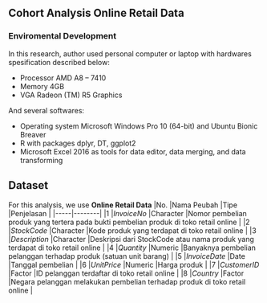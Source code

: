 ## Cohort Analysis Online Retail Data

### Enviromental Development
In this research, author used personal computer or laptop with hardwares spesification described below:
- Processor AMD A8 – 7410
- Memory 4GB
- VGA Radeon (TM) R5 Graphics  
  
And several softwares:
- Operating system Microsoft Windows Pro 10 (64-bit) and Ubuntu Bionic Breaver
- R with packages dplyr, DT, ggplot2
- Microsoft Excel 2016 as tools for data editor, data merging, and data transforming

## Dataset
For this analysis, we use **Online Retail Data**
|No.	|Nama Peubah	|Tipe	|Penjelasan |
|-----|--------|
|1	|*InvoiceNo*	|Character	|Nomor pembelian produk yang tertera pada bukti pembelian produk di toko retail online |
|2	|*StockCode*	|Character	|Kode produk yang terdapat di toko retail online |
|3	|*Description*	|Character	|Deskripsi dari StockCode atau nama produk yang terdapat di toko retail online |
|4	|*Quantity*	|Numeric	|Banyaknya pembelian pelanggan terhadap produk (satuan unit barang) |
|5	|*InvoiceDate*	|Date	|Tanggal pembelian |
|6	|*UnitPrice*	|Numeric	|Harga produk |
|7	|*CustomerID*	|Factor	|ID pelanggan terdaftar di toko retail online |
|8	|*Country*	|Factor	|Negara pelanggan melakukan pembelian terhadap produk di toko retail online |
